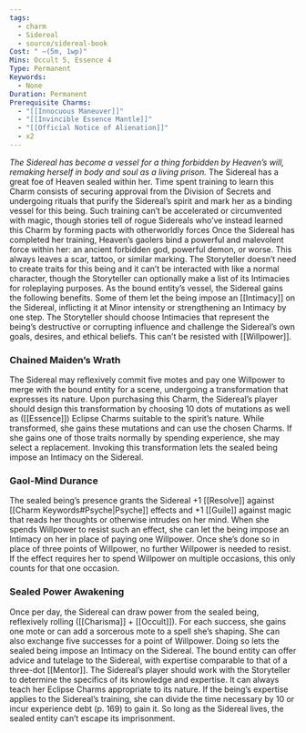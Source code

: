 ```yaml
---
tags:
  - charm
  - Sidereal
  - source/sidereal-book
Cost: " —(5m, 1wp)"
Mins: Occult 5, Essence 4
Type: Permanent
Keywords:
  - None
Duration: Permanent
Prerequisite Charms:
  - "[[Innocuous Maneuver]]"
  - "[[Invincible Essence Mantle]]"
  - "[[Official Notice of Alienation]]"
  - x2
---
```

*The Sidereal has become a vessel for a thing forbidden by Heaven’s will, remaking herself in body and soul as a living prison.*
The Sidereal has a great foe of Heaven sealed within her. Time spent training to learn this Charm consists of securing approval from the Division of Secrets and undergoing rituals that purify the Sidereal’s spirit and mark her as a binding vessel for this being. Such training can’t be accelerated or circumvented with magic, though stories tell of rogue Sidereals who’ve instead learned this Charm by forming pacts with otherworldly forces
Once the Sidereal has completed her training, Heaven’s gaolers bind a powerful and malevolent force within her: an ancient forbidden god, powerful demon, or worse. This always leaves a scar, tattoo, or similar marking. The Storyteller doesn’t need to create traits for this being and it can’t be interacted with like a normal character, though the Storyteller can optionally make a list of its Intimacies for roleplaying purposes. 
As the bound entity’s vessel, the Sidereal gains the following benefits. Some of them let the being impose an [[Intimacy]] on the Sidereal, inflicting it at Minor intensity or strengthening an Intimacy by one step. The Storyteller should choose Intimacies that represent the being’s destructive or corrupting influence and challenge the Sidereal’s own goals, desires, and ethical beliefs. This can’t be resisted with [[Willpower]]. 
### Chained Maiden’s Wrath
The Sidereal may reflexively commit five motes and pay one Willpower to merge with the bound entity for a scene, undergoing a transformation that expresses its nature. Upon purchasing this Charm, the Sidereal’s player should design this transformation by choosing 10 dots of mutations as well as ([[Essence]]) Eclipse Charms suitable to the spirit’s nature. While transformed, she gains these mutations and can use the chosen Charms. If she gains one of those traits normally by spending experience, she may select a replacement. Invoking this transformation lets the sealed being impose an Intimacy on the Sidereal. 
### Gaol-Mind Durance
The sealed being’s presence grants the Sidereal +1 [[Resolve]] against [[Charm Keywords#Psyche|Psyche]] effects and +1 [[Guile]] against magic that reads her thoughts or otherwise intrudes on her mind. When she spends Willpower to resist such an effect, she can let the being impose an Intimacy on her in place of paying one Willpower. Once she’s done so in place of three points of Willpower, no further Willpower is needed to resist. If the effect requires her to spend Willpower on multiple occasions, this only counts for that one occasion. 
### Sealed Power Awakening
Once per day, the Sidereal can draw power from the sealed being, reflexively rolling ([[Charisma]] + [[Occult]]). For each success, she gains one mote or can add a sorcerous mote to a spell she’s shaping. She can also exchange five successes for a point of Willpower. Doing so lets the sealed being impose an Intimacy on the Sidereal. 
The bound entity can offer advice and tutelage to the Sidereal, with expertise comparable to that of a three-dot [[Mentor]]. The Sidereal’s player should work with the Storyteller to determine the specifics of its knowledge and expertise. It can always teach her Eclipse Charms appropriate to its nature. If the being’s expertise applies to the Sidereal’s training, she can divide the time necessary by 10 or incur experience debt (p. 169) to gain it. 
So long as the Sidereal lives, the sealed entity can’t escape its imprisonment.
